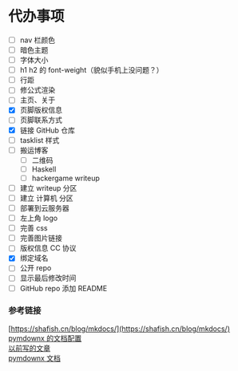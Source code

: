 # 代办事项

- [ ] nav 栏颜色
- [ ] 暗色主题
- [ ] 字体大小
- [ ] h1 h2 的 font-weight（貌似手机上没问题？）
- [ ] 行距
- [ ] 修公式渲染
- [ ] 主页、关于
- [x] 页脚版权信息
- [ ] 页脚联系方式
- [x] 链接 GitHub 仓库
- [ ] tasklist 样式
- [ ] 搬运博客
    - [ ] 二维码
    - [ ] Haskell
    - [ ] hackergame writeup
- [ ] 建立 writeup 分区
- [ ] 建立 计算机 分区
- [ ] 部署到云服务器
- [ ] 左上角 logo
- [ ] 完善 css
- [ ] 完善图片链接
- [ ] 版权信息 CC 协议
- [x] 绑定域名
- [ ] 公开 repo
- [ ] 显示最后修改时间
- [ ] GitHub repo 添加 README

### 参考链接
[https://shafish.cn/blog/mkdocs/](https://shafish.cn/blog/mkdocs/)<br/>
[pymdownx 的文档配置](https://github.com/facelessuser/pymdown-extensions/blob/main/docs/src/mkdocs.yml)<br/>
[以前写的文章](https://blog.tonycrane.cc/p/ce42b873.html)<br/>
[pymdownx 文档](https://facelessuser.github.io/pymdown-extensions/extensions/arithmatex/)